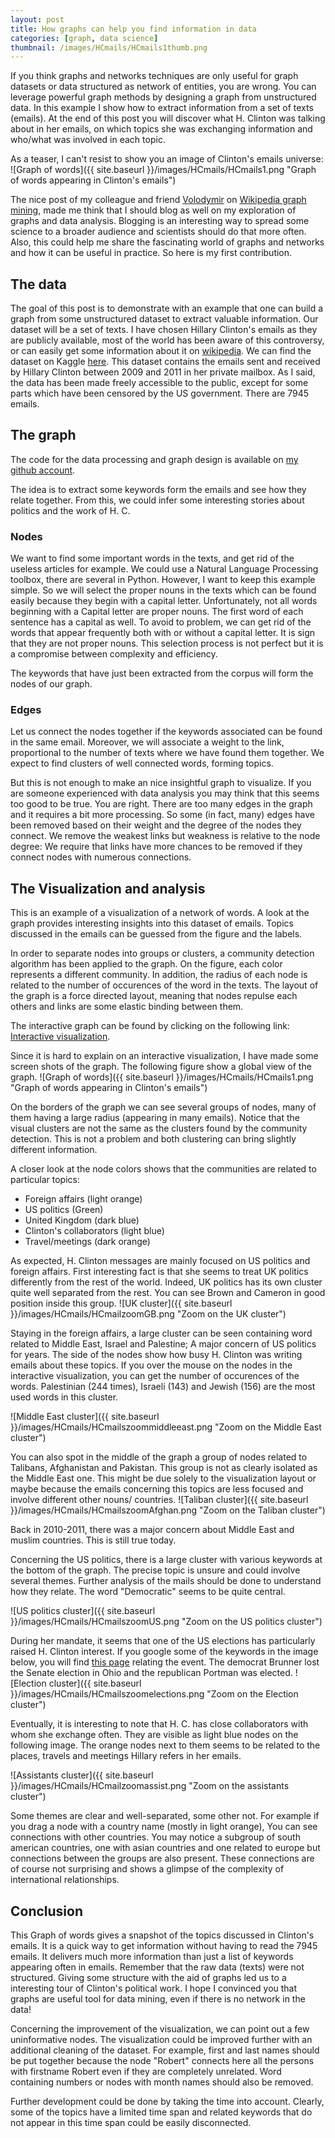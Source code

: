 ```yaml
---
layout: post
title: How graphs can help you find information in data
categories: [graph, data science]
thumbnail: /images/HCmails/HCmails1thumb.png
---
```


If you think graphs and networks techniques are only useful for graph datasets or data structured as network of entities, you are wrong. You can leverage powerful graph methods by designing a graph from unstructured data. In this example I show how to extract information from a set of texts (emails). At the end of this post you will discover what H. Clinton was talking about in her emails, on which topics she was exchanging information and who/what was involved in each topic.

As a teaser, I can't resist to show you an image of Clinton's emails universe:
![Graph of words]({{ site.baseurl }}/images/HCmails/HCmails1.png "Graph of words appearing in Clinton's emails")

The nice post of my colleague and friend [Volodymir](http://blog.miz.space/) on [Wikipedia graph mining](http://blog.miz.space/research/2017/08/14/wikipedia-collective-memory-dynamic-graph-analysis-graphx-spark-scala-time-series-network/), made me think that I should blog as well on my exploration of graphs and data analysis. Blogging is an interesting way to spread some science to a broader audience and scientists should do that more often. Also, this could help me share the fascinating world of graphs and networks and how it can be useful in practice. So here is my first contribution. 

## The data

The goal of this post is to demonstrate with an example that one can build a graph from some unstructured dataset to extract valuable information. Our dataset will be a set of texts. I have chosen Hillary Clinton's emails as they are publicly available, most of the world has been aware of this controversy, or can easily get some information about it on [wikipedia](https://en.wikipedia.org/wiki/Hillary_Clinton_email_controversy). We can find the dataset on Kaggle [here](https://www.kaggle.com/kaggle/hillary-clinton-emails). This dataset contains the emails sent and received by Hillary Clinton between 2009 and 2011 in her private mailbox. As I said, the data has been made freely accessible to the public, except for some parts which have been censored by the US government. There are 7945 emails.

## The graph

The code for the data processing and graph design is available on [my github account](https://github.com/bricaud/HCmails).

The idea is to extract some keywords form the emails and see how they relate together. From this, we could infer some interesting stories about politics and the work of H. C. 

### Nodes

We want to find some important words in the texts, and get rid of the useless articles for example. We could use a Natural Language Processing toolbox, there are several in Python. However, I want to keep this example simple. So we will select the proper nouns in the texts which can be found easily because they begin with a capital letter. Unfortunately, not all words beginning with a Capital letter are proper nouns. The first word of each sentence has a capital as well. To avoid to problem, we can get rid of the words that appear frequently both with or without a capital letter. It is sign that they are not proper nouns. This selection process is not perfect but it is a compromise between complexity and efficiency.

The keywords that have just been extracted from the corpus will form the nodes of our graph.


### Edges

Let us connect the nodes together if the keywords associated can be found in the same email. Moreover, we will associate a weight to the link, proportional to the number of texts where we have found them together. We expect to find clusters of well connected words, forming topics. 

But this is not enough to make an nice insightful graph to visualize. If you are someone experienced with data analysis you may think that this seems too good to be true. You are right. There are too many edges in the graph and it requires a bit more processing. So some  (in fact, many) edges have been removed based on their weight and the degree of the nodes they connect. We remove the weakest links but weakness is relative to the node degree: We require that links have more chances to be removed if they connect nodes with numerous connections.


## The Visualization and analysis

This is an example of a visualization of a network of words. A look at the graph provides interesting insights into this dataset of emails. Topics discussed in the emails can be guessed from the figure and the labels.

In order to separate nodes into groups or clusters, a community detection algorithm has been applied to the graph. On the figure, each color represents a different community.
In addition, the radius of each node is related to the number of occurences of the word in the texts. The layout of the graph is a force directed layout, meaning that nodes repulse each others and links are some elastic binding between them.

The interactive graph can be found by clicking on the following link:
[Interactive visualization](https://bricaud.github.io/HCmails/).

Since it is hard to explain on an interactive visualization, I have made some screen shots of the graph. The following figure show a global view of the graph.
![Graph of words]({{ site.baseurl }}/images/HCmails/HCmails1.png "Graph of words appearing in Clinton's emails")

On the borders of the graph we can see several groups of nodes, many of them having a large radius (appearing in many emails). Notice that the visual clusters are not the same as the clusters found by the community detection. This is not a problem and both clustering can bring slightly different information.


A closer look at the node colors shows that the communities are related to particular topics:

* Foreign affairs (light orange)
* US politics (Green)
* United Kingdom (dark blue)
* Clinton's collaborators (light blue)
* Travel/meetings (dark orange)

As expected, H. Clinton messages are mainly focused on US politics and foreign affairs. First interesting fact is that she seems to treat UK politics differently from the rest of the world. Indeed, UK politics has its own cluster quite well separated from the rest. You can see Brown and Cameron in good position inside this group.
![UK cluster]({{ site.baseurl }}/images/HCmails/HCmailzoomGB.png "Zoom on the UK cluster")

Staying in the foreign affairs, a large cluster can be seen containing word related to Middle East, Israel and Palestine; A major concern of US politics for years. The side of the nodes show how busy H. Clinton was writing emails about these topics. If you over the mouse on the nodes in the interactive visualization, you can get the number of occurences of the words. Palestinian (244 times), Israeli (143) and Jewish (156) are the most used words in this cluster.

![Middle East cluster]({{ site.baseurl }}/images/HCmails/HCmailszoommiddleeast.png "Zoom on the Middle East cluster")

You can also spot in the middle of the graph a group of nodes related to Talibans, Afghanistan and Pakistan. This group is not as clearly isolated as the Middle East one. This might be due solely to the visualization layout or maybe because the emails concerning this topics are less focused and involve different other nouns/ countries.
![Taliban cluster]({{ site.baseurl }}/images/HCmails/HCmailszoomAfghan.png "Zoom on the Taliban cluster")

Back in 2010-2011, there was a major concern about Middle East and muslim countries. This is still true today.

Concerning the US politics, there is a large cluster with various keywords at the bottom of the graph. The precise topic is unsure and could involve several themes. Further analysis of the mails should be done to understand how they relate. The word "Democratic" seems to be quite central.

![US politics cluster]({{ site.baseurl }}/images/HCmails/HCmailszoomUS.png "Zoom on the US politics cluster")

During her mandate, it seems that one of the US elections has particularly raised H. Clinton interest. If you google some of the keywords in the image below, you will find [this page](https://en.wikipedia.org/wiki/United_States_Senate_election_in_Ohio,_2010) relating the event. The democrat Brunner lost the Senate election in Ohio and the republican Portman was elected.
![Election cluster]({{ site.baseurl }}/images/HCmails/HCmailszoomelections.png "Zoom on the Election cluster")


Eventually, it is interesting to note that H. C. has close collaborators with whom she exchange often. They are visible as light blue nodes on the following image. The orange nodes next to them seems to be related to the places, travels and meetings Hillary refers in her emails. 

![Assistants cluster]({{ site.baseurl }}/images/HCmails/HCmailzoomassist.png "Zoom on the assistants cluster")


Some themes are clear and well-separated, some other not. For example if you drag a node with a country name (mostly in light orange), You can see connections with other countries. You may notice a subgroup of south american countries, one with asian countries and one related to europe but connections between the groups are also present. These connections are of course not surprising and shows a glimpse of the complexity of international relationships. 

## Conclusion

This Graph of words gives a snapshot of the topics discussed in Clinton's emails. It is a quick way to get information without having to read the 7945 emails. It delivers much more information than just a list of keywords appearing often in emails. Remember that the raw data (texts) were not structured. Giving some structure with the aid of graphs led us to a interesting tour of Clinton's political work. I hope I convinced you that graphs are useful tool for data mining, even if there is no network in the data!

Concerning the improvement of the visualization, we can point out a few uninformative nodes. The visualization could be improved further with an additional cleaning of the dataset. For example, first and last names should be put together because the node "Robert" connects here all the persons with firstname Robert even if they are completely unrelated. Word containing numbers or nodes with month names should also be removed.

Further development could be done by taking the time into account. Clearly, some of the topics have a limited time span and related keywords that do not appear in this time span could be easily disconnected. 

